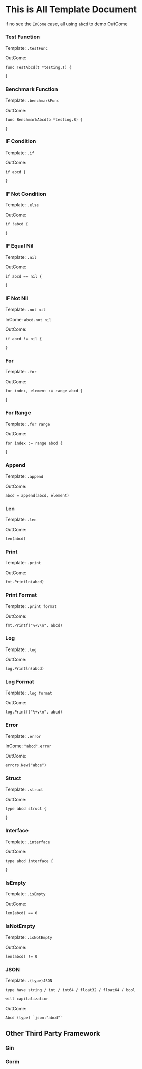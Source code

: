 # This is All Template Document

if no see the `InCome` case, all using `abcd` to demo OutCome

### Test Function

Template: `.testFunc`

OutCome:

    func TestAbcd(t *testing.T) {

    }

### Benchmark Function

Template: `.benchmarkFunc`

OutCome:

    func BenchmarkAbcd(b *testing.B) {

    }

### IF Condition

Template: `.if`

OutCome:

    if abcd {

    }

### IF Not Condition

Template: `.else`

OutCome:

    if !abcd {

    }

### IF Equal Nil

Template: `.nil`

OutCome:

    if abcd == nil {

    }

### IF Not Nil

Template: `.not nil`

InCome: `abcd.not nil`

OutCome:

    if abcd != nil {

    }

### For

Template: `.for`

OutCome:

    for index, element := range abcd {

    }

### For Range

Template: `.for range`

OutCome:

    for index := range abcd {

    }

### Append

Template: `.append`

OutCome:

    abcd = append(abcd, element)

### Len

Template: `.len`

OutCome:

    len(abcd)

### Print

Template: `.print`

OutCome:

    fmt.Println(abcd)

### Print Format

Template: `.print format`

OutCome:

    fmt.Printf("%+v\n", abcd)

### Log

Template: `.log`

OutCome:

    log.Println(abcd)

### Log Format

Template: `.log format`

OutCome:

    log.Printf("%+v\n", abcd)

### Error

Template: `.error`

InCome: `"abcd".error`

OutCome:

    errors.New("abce")

### Struct

Template: `.struct`

OutCome:

    type abcd struct {

    }

### Interface

Template: `.interface`

OutCome:

    type abcd interface {

    }

### IsEmpty

Template: `.isEmpty`

OutCome:

    len(abcd) == 0

### IsNotEmpty

Template: `.isNotEmpty`

OutCome:

    len(abcd) != 0

### JSON

Template: `.(type)JSON`

    type have string / int / int64 / float32 / float64 / bool

    will capitalization

OutCome:

    Abcd (type) `json:"abcd"`

## Other Third Party Framework

### Gin

### Gorm
